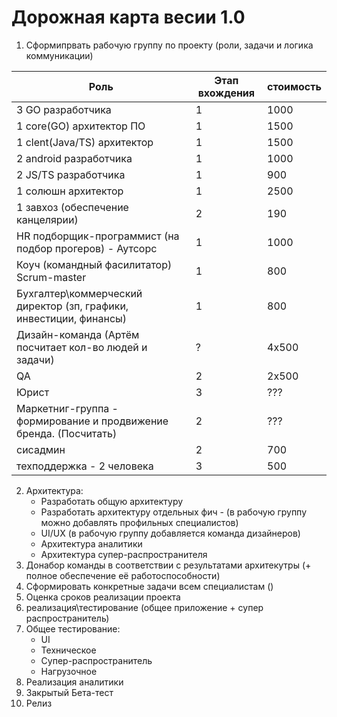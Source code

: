 # Дорожная карта весии 1.0

1. Сформипрвать рабочую группу по проекту (роли, задачи и логика коммуникации)

| Роль | Этап вхождения | стоимость | 
| ---      | ---       | ---       | 
| 3 GO разработчика | 1 | 1000 |
| 1 core(GO) архитектор ПО | 1 | 1500 |
| 1 clent(Java/TS) архитектор | 1 | 1500 |
| 2 android разработчика | 1 | 1000 |
| 2 JS/TS разработчика | 1 | 900 |
| 1 солюшн архитектор | 1 | 2500 |
| 1 завхоз (обеспечение канцелярии) | 2 | 190 | 
| HR подборщик-программист (на подбор прогеров) - Аутсорс | 1 | 1000 |
| Коуч (командный фасилитатор) Scrum-master | 1 | 800 |
| Бухгалтер\коммерческий директор (зп, графики, инвестиции, финансы) | 1 | 800 |
| Дизайн-команда (Артём посчитает кол-во людей и задачи) | ? | 4x500 |
| QA | 2 | 2x500 |
| Юрист | 3 | ??? | 
| Маркетниг-группа - формирование и продвижение бренда. (Посчитать) | 2 | ??? |
| сисадмин | 2 | 700 | 
| техподдержка - 2 человека | 3 | 500 |

2. Архитектура:
    - Разработать общую архитектуру
    - Разработать архитектуру отдельных фич - (в рабочую группу можно добавлять профильных специалистов)
    - UI/UX (в рабочую группу добавляется команда дизайнеров)
    - Архитектура аналитики
    - Архитектура супер-распространителя
3. Донабор команды в соответствии с результатами архитекутры (+ полное обеспечение её работоспособности)
4. Сформировать конкретные задачи всем специалистам ()
5. Оценка сроков реализации проекта
6. реализация\тестирование (общее приложение + супер распространитель)
7. Общее тестирование:
    - UI
    - Техническое
    - Супер-распространитель
    - Нагрузочное
8. Реализация аналитики
9. Закрытый Бета-тест
10. Релиз


